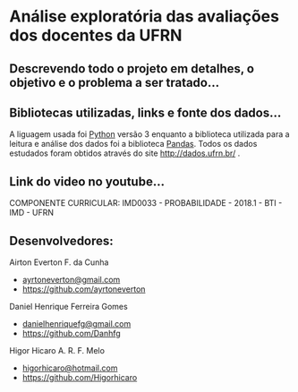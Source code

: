 # Análise exploratória das avaliações dos docentes da UFRN

## Descrevendo todo o projeto em detalhes, o objetivo e o problema a ser tratado...

## Bibliotecas utilizadas, links e fonte dos dados...
A liguagem usada foi [Python](https://www.python.org/) versão 3 enquanto a biblioteca utilizada para a leitura e análise dos dados foi a biblioteca [Pandas](https://pandas.pydata.org/).
Todos os dados estudados foram obtidos através do site http://dados.ufrn.br/ .

## Link do video no youtube...

COMPONENTE CURRICULAR: IMD0033 - PROBABILIDADE - 2018.1 - BTI - IMD - UFRN

## <b>Desenvolvedores:</b>

Airton Everton F. da Cunha
* ayrtoneverton@gmail.com
* https://github.com/ayrtoneverton

Daniel Henrique Ferreira Gomes
* danielhenriquefg@gmail.com
* https://github.com/Danhfg

Higor Hicaro A. R. F. Melo
* higorhicaro@hotmail.com
* https://github.com/Higorhicaro
